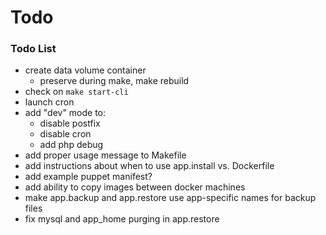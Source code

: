 # Todo

### Todo List
- create data volume container
  - preserve during make, make rebuild
- check on `make start-cli`
- launch cron
- add "dev" mode to:
  - disable postfix
  - disable cron
  - add php debug
- add proper usage message to Makefile
- add instructions about when to use app.install vs. Dockerfile
- add example puppet manifest?
- add ability to copy images between docker machines
- make app.backup and app.restore use app-specific names for backup files
- fix mysql and app_home purging in app.restore
